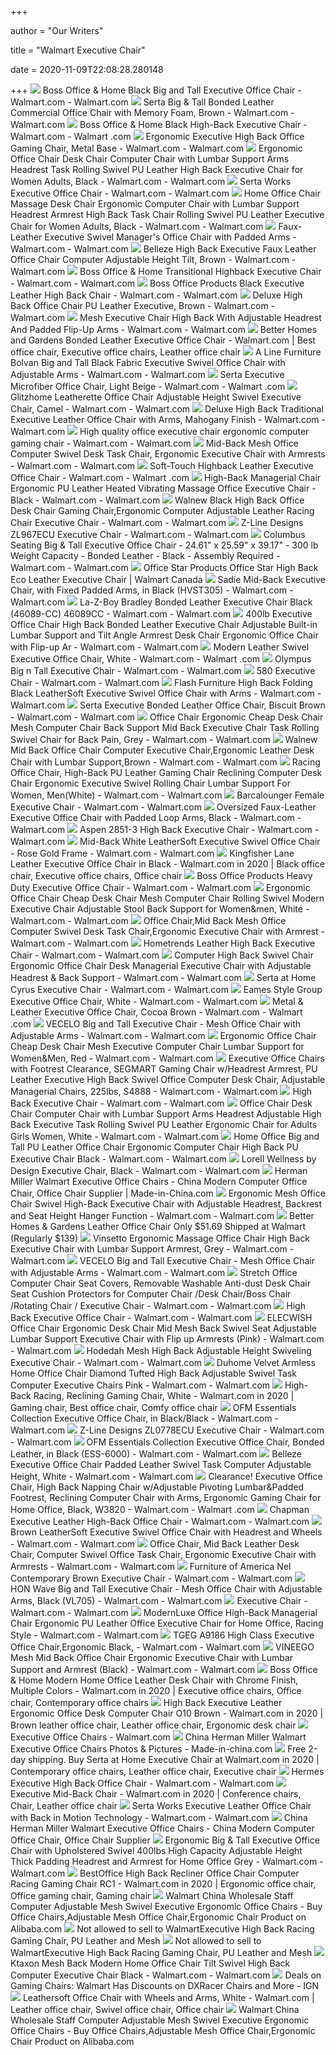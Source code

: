 +++
        
author = "Our Writers"
        
title = "Walmart Executive Chair"
        
date = 2020-11-09T22:08:28.280148
        
+++
[ ![](https://i5.walmartimages.com/asr/f9229afb-cce4-4bbf-a0bf-86794ee7fd2e_1.a5ebe5f135c1ea4ca6909f6b5ce31ef0.jpeg?odnWidth=612&odnHeight=612&odnBg=ffffff)](https://i5.walmartimages.com/asr/f9229afb-cce4-4bbf-a0bf-86794ee7fd2e_1.a5ebe5f135c1ea4ca6909f6b5ce31ef0.jpeg?odnWidth=612&odnHeight=612&odnBg=ffffff) Boss Office & Home Black Big and Tall Executive Office Chair - Walmart.com  - Walmart.com
[ ![](https://i5.walmartimages.com/asr/040f6e2e-f1b3-431c-b589-12d39ff3128a_1.5cd85757a054d4f351a500009b2e82dc.jpeg)](https://i5.walmartimages.com/asr/040f6e2e-f1b3-431c-b589-12d39ff3128a_1.5cd85757a054d4f351a500009b2e82dc.jpeg) Serta Big & Tall Bonded Leather Commercial Office Chair with Memory Foam,  Brown - Walmart.com - Walmart.com
[ ![](https://i5.walmartimages.com/asr/221ac625-898b-4b98-a75d-b2ea628bdcde_1.fd7cffd96c7c216d8860c23918247c4b.jpeg?odnWidth=612&odnHeight=612&odnBg=ffffff)](https://i5.walmartimages.com/asr/221ac625-898b-4b98-a75d-b2ea628bdcde_1.fd7cffd96c7c216d8860c23918247c4b.jpeg?odnWidth=612&odnHeight=612&odnBg=ffffff) Boss Office & Home Black High-Back Executive Chair - Walmart.com - Walmart .com
[ ![](https://i5.walmartimages.com/asr/256d093d-1d33-410d-87e1-7ec5a80ab02c_1.47456396e967ff6fd997250f80fe6785.jpeg?odnWidth=612&odnHeight=612&odnBg=ffffff)](https://i5.walmartimages.com/asr/256d093d-1d33-410d-87e1-7ec5a80ab02c_1.47456396e967ff6fd997250f80fe6785.jpeg?odnWidth=612&odnHeight=612&odnBg=ffffff) Ergonomic Executive High Back Office Gaming Chair, Metal Base - Walmart.com  - Walmart.com
[ ![](https://i5.walmartimages.com/asr/46e654d3-5646-4ad5-b1ab-6347bb333146_1.5c425340ff8e29d5fb09ee8f26d0b571.jpeg?odnWidth=612&odnHeight=612&odnBg=ffffff)](https://i5.walmartimages.com/asr/46e654d3-5646-4ad5-b1ab-6347bb333146_1.5c425340ff8e29d5fb09ee8f26d0b571.jpeg?odnWidth=612&odnHeight=612&odnBg=ffffff) Ergonomic Office Chair Desk Chair Computer Chair with Lumbar Support Arms  Headrest Task Rolling Swivel PU Leather High Back Executive Chair for Women  Adults, Black - Walmart.com - Walmart.com
[ ![](https://i5.walmartimages.com/asr/1aaadfbd-d7e5-4333-88ff-65275a08241e_1.63a77e801e8703e5c82aac8c96dc97a0.jpeg?odnWidth=612&odnHeight=612&odnBg=ffffff)](https://i5.walmartimages.com/asr/1aaadfbd-d7e5-4333-88ff-65275a08241e_1.63a77e801e8703e5c82aac8c96dc97a0.jpeg?odnWidth=612&odnHeight=612&odnBg=ffffff) Serta Works Executive Office Chair - Walmart.com - Walmart.com
[ ![](https://i5.walmartimages.com/asr/2ab43621-0110-48a0-9fd5-6db48d5ee8e4_1.ff8d1590e386fcecebeb781fd92010b1.jpeg?odnWidth=612&odnHeight=612&odnBg=ffffff)](https://i5.walmartimages.com/asr/2ab43621-0110-48a0-9fd5-6db48d5ee8e4_1.ff8d1590e386fcecebeb781fd92010b1.jpeg?odnWidth=612&odnHeight=612&odnBg=ffffff) Home Office Chair Massage Desk Chair Ergonomic Computer Chair with Lumbar  Support Headrest Armrest High Back Task Chair Rolling Swivel PU Leather Executive  Chair for Women Adults, Black - Walmart.com - Walmart.com
[ ![](https://i5.walmartimages.com/asr/669616bc-c428-482d-aaad-a26976bb3da7_1.da11dd37069e7023f00902c5cce01e5a.jpeg)](https://i5.walmartimages.com/asr/669616bc-c428-482d-aaad-a26976bb3da7_1.da11dd37069e7023f00902c5cce01e5a.jpeg) Faux-Leather Executive Swivel Manager's Office Chair with Padded Arms -  Walmart.com - Walmart.com
[ ![](https://i5.walmartimages.com/asr/1f4566ea-0464-4388-8558-3a798c863187_1.8afa6594f5fed3bd8108e33f8722e6b6.jpeg)](https://i5.walmartimages.com/asr/1f4566ea-0464-4388-8558-3a798c863187_1.8afa6594f5fed3bd8108e33f8722e6b6.jpeg) Belleze High Back Executive Faux Leather Office Chair Computer Adjustable  Height Tilt, Brown - Walmart.com - Walmart.com
[ ![](https://i5.walmartimages.com/asr/8839a696-7cb7-4530-8d92-1de72455a728_1.5b6ecc4ee533600a0ca18bce848e890b.jpeg?odnWidth=612&odnHeight=612&odnBg=ffffff)](https://i5.walmartimages.com/asr/8839a696-7cb7-4530-8d92-1de72455a728_1.5b6ecc4ee533600a0ca18bce848e890b.jpeg?odnWidth=612&odnHeight=612&odnBg=ffffff) Boss Office & Home Transitional Highback Executive Chair - Walmart.com -  Walmart.com
[ ![](https://i5.walmartimages.com/asr/f1d06f41-ba3b-49fe-bbbc-cc436bc51b81_1.83767c5fe0117fe0f1212e23d67c1ead.jpeg?odnWidth=612&odnHeight=612&odnBg=ffffff)](https://i5.walmartimages.com/asr/f1d06f41-ba3b-49fe-bbbc-cc436bc51b81_1.83767c5fe0117fe0f1212e23d67c1ead.jpeg?odnWidth=612&odnHeight=612&odnBg=ffffff) Boss Office Products Black Executive Leather High Back Chair - Walmart.com  - Walmart.com
[ ![](https://i5.walmartimages.com/asr/c2d87304-f705-43d0-99bd-c3935fde17d4_1.e935c168703d1b15a7f7bc1978e092a9.jpeg?odnWidth=612&odnHeight=612&odnBg=ffffff)](https://i5.walmartimages.com/asr/c2d87304-f705-43d0-99bd-c3935fde17d4_1.e935c168703d1b15a7f7bc1978e092a9.jpeg?odnWidth=612&odnHeight=612&odnBg=ffffff) Deluxe High Back Office Chair PU Leather Executive, Brown - Walmart.com -  Walmart.com
[ ![](https://i5.walmartimages.com/asr/1cdcd6c1-dfe6-4f16-ab52-974b25e1a438_1.caa3b7d72519b9c459af2ac27177d2c3.jpeg?odnWidth=612&odnHeight=612&odnBg=ffffff)](https://i5.walmartimages.com/asr/1cdcd6c1-dfe6-4f16-ab52-974b25e1a438_1.caa3b7d72519b9c459af2ac27177d2c3.jpeg?odnWidth=612&odnHeight=612&odnBg=ffffff) Mesh Executive Chair High Back With Adjustable Headrest And Padded Flip-Up  Arms - Walmart.com - Walmart.com
[ ![](https://i.pinimg.com/originals/b8/07/e8/b807e8b311bdf81ebfc961ab7c6dea76.png)](https://i.pinimg.com/originals/b8/07/e8/b807e8b311bdf81ebfc961ab7c6dea76.png) Better Homes and Gardens Bonded Leather Executive Office Chair - Walmart.com  | Best office chair, Executive office chairs, Leather office chair
[ ![](https://i5.walmartimages.com/asr/030368aa-653f-4e70-be63-5269a5930e21_1.0fb93dd16356b712c6768267ed924c5e.jpeg?odnWidth=450&odnHeight=450&odnBg=ffffff)](https://i5.walmartimages.com/asr/030368aa-653f-4e70-be63-5269a5930e21_1.0fb93dd16356b712c6768267ed924c5e.jpeg?odnWidth=450&odnHeight=450&odnBg=ffffff) A Line Furniture Bolvan Big and Tall Black Fabric Executive Swivel Office  Chair with Adjustable Arms - Walmart.com - Walmart.com
[ ![](https://i5.walmartimages.com/asr/41c34611-986f-4e11-989e-43b2a03b20d4_1.a8f8c4113571fc355509e25ba1932e68.jpeg?odnWidth=612&odnHeight=612&odnBg=ffffff)](https://i5.walmartimages.com/asr/41c34611-986f-4e11-989e-43b2a03b20d4_1.a8f8c4113571fc355509e25ba1932e68.jpeg?odnWidth=612&odnHeight=612&odnBg=ffffff) Serta Executive Microfiber Office Chair, Light Beige - Walmart.com - Walmart .com
[ ![](https://i5.walmartimages.com/asr/60981b24-e9b3-4492-8720-d33c66b6b6d6.569e072f8bcf61e169cf631fa8b427ba.jpeg?odnWidth=612&odnHeight=612&odnBg=ffffff)](https://i5.walmartimages.com/asr/60981b24-e9b3-4492-8720-d33c66b6b6d6.569e072f8bcf61e169cf631fa8b427ba.jpeg?odnWidth=612&odnHeight=612&odnBg=ffffff) Glitzhome Leatherette Office Chair Adjustable Height Swivel Executive Chair,  Camel - Walmart.com - Walmart.com
[ ![](https://i5.walmartimages.com/asr/5dd7d1ce-2c32-4952-9825-8c90d0fedb3b_1.7fd7d8908619c648f7d72f93197e9059.jpeg?odnWidth=612&odnHeight=612&odnBg=ffffff)](https://i5.walmartimages.com/asr/5dd7d1ce-2c32-4952-9825-8c90d0fedb3b_1.7fd7d8908619c648f7d72f93197e9059.jpeg?odnWidth=612&odnHeight=612&odnBg=ffffff) Deluxe High Back Traditional Executive Leather Office Chair with Arms,  Mahogany Finish - Walmart.com - Walmart.com
[ ![](https://i5.walmartimages.com/asr/226d14d0-38a3-451f-891b-99161c61ac69.5c66ede21c76b3f89bd0114f17d1cfa1.jpeg?odnWidth=612&odnHeight=612&odnBg=ffffff)](https://i5.walmartimages.com/asr/226d14d0-38a3-451f-891b-99161c61ac69.5c66ede21c76b3f89bd0114f17d1cfa1.jpeg?odnWidth=612&odnHeight=612&odnBg=ffffff) High quality office executive chair ergonomic computer gaming chair -  Walmart.com - Walmart.com
[ ![](https://i5.walmartimages.com/asr/2565d203-ca53-41da-9949-6f1a9df18ce7.5e8df7a043335c7648b67e6cc1096632.jpeg?odnWidth=612&odnHeight=612&odnBg=ffffff)](https://i5.walmartimages.com/asr/2565d203-ca53-41da-9949-6f1a9df18ce7.5e8df7a043335c7648b67e6cc1096632.jpeg?odnWidth=612&odnHeight=612&odnBg=ffffff) Mid-Back Mesh Office Computer Swivel Desk Task Chair, Ergonomic Executive  Chair with Armrests - Walmart.com - Walmart.com
[ ![](https://i5.walmartimages.com/asr/37681bf2-c7ad-4efb-b9fb-4ad1e424691c_1.07be4988c16fb0a7db06e0502327125d.jpeg?odnWidth=612&odnHeight=612&odnBg=ffffff)](https://i5.walmartimages.com/asr/37681bf2-c7ad-4efb-b9fb-4ad1e424691c_1.07be4988c16fb0a7db06e0502327125d.jpeg?odnWidth=612&odnHeight=612&odnBg=ffffff) Soft-Touch Highback Leather Executive Office Chair - Walmart.com - Walmart .com
[ ![](https://i5.walmartimages.com/asr/8a99f06b-7039-4d1f-865b-046d838ef570_1.b70e18dea57bc93146ab56f9afad863e.jpeg?odnWidth=612&odnHeight=612&odnBg=ffffff)](https://i5.walmartimages.com/asr/8a99f06b-7039-4d1f-865b-046d838ef570_1.b70e18dea57bc93146ab56f9afad863e.jpeg?odnWidth=612&odnHeight=612&odnBg=ffffff) High-Back Managerial Chair Ergonomic PU Leather Heated Vibrating Massage  Office Executive Chair - Black - Walmart.com - Walmart.com
[ ![](https://i5.walmartimages.com/asr/f74649ee-fbed-40cb-82e4-27eab9892eaa_1.3c8bc4a2ea385e3b973f50bf931c31b5.jpeg?odnWidth=612&odnHeight=612&odnBg=ffffff)](https://i5.walmartimages.com/asr/f74649ee-fbed-40cb-82e4-27eab9892eaa_1.3c8bc4a2ea385e3b973f50bf931c31b5.jpeg?odnWidth=612&odnHeight=612&odnBg=ffffff) Walnew Black High Back Office Desk Chair Gaming Chair,Ergonomic Computer  Adjustable Leather Racing Chair Executive Chair - Walmart.com - Walmart.com
[ ![](https://i5.walmartimages.com/asr/903892df-7922-407b-a1f4-023233a9c1f1_1.3698954ff0736faa1f9d7baab908c63f.jpeg?odnWidth=450&odnHeight=450&odnBg=ffffff)](https://i5.walmartimages.com/asr/903892df-7922-407b-a1f4-023233a9c1f1_1.3698954ff0736faa1f9d7baab908c63f.jpeg?odnWidth=450&odnHeight=450&odnBg=ffffff) Z-Line Designs ZL967ECU Executive Chair - Walmart.com - Walmart.com
[ ![](https://i5.walmartimages.com/asr/7a29bd75-0c05-4351-9409-730486e6053f_1.1db2fef7dccd2980562fd566eb89f907.jpeg?odnWidth=612&odnHeight=612&odnBg=ffffff)](https://i5.walmartimages.com/asr/7a29bd75-0c05-4351-9409-730486e6053f_1.1db2fef7dccd2980562fd566eb89f907.jpeg?odnWidth=612&odnHeight=612&odnBg=ffffff) Columbus Seating Big & Tall Executive Office Chair - 24.61" x 25.59" x  39.17" - 300 lb Weight Capacity - Bonded Leather - Black - Assembly  Required - Walmart.com - Walmart.com
[ ![](https://i5.walmartimages.ca/images/Large/141/818/1141818.jpg)](https://i5.walmartimages.ca/images/Large/141/818/1141818.jpg) Office Star Products Office Star High Back Eco Leather Executive Chair |  Walmart Canada
[ ![](https://i5.walmartimages.com/asr/beb8a8b3-76b4-4b10-ac31-5871f141d27c_1.ecf08f7b3035a2164fa48f845b298ab1.jpeg?odnWidth=612&odnHeight=612&odnBg=ffffff)](https://i5.walmartimages.com/asr/beb8a8b3-76b4-4b10-ac31-5871f141d27c_1.ecf08f7b3035a2164fa48f845b298ab1.jpeg?odnWidth=612&odnHeight=612&odnBg=ffffff) Sadie Mid-Back Executive Chair, with Fixed Padded Arms, in Black (HVST305)  - Walmart.com - Walmart.com
[ ![](https://i5.walmartimages.com/asr/57e7109d-8ae8-4cf0-bd6b-8060012a70b6_1.03be96dbf4c33be291137e967fd6ced2.jpeg?odnWidth=612&odnHeight=612&odnBg=ffffff)](https://i5.walmartimages.com/asr/57e7109d-8ae8-4cf0-bd6b-8060012a70b6_1.03be96dbf4c33be291137e967fd6ced2.jpeg?odnWidth=612&odnHeight=612&odnBg=ffffff) La-Z-Boy Bradley Bonded Leather Executive Chair Black (46089-CC) 46089CC -  Walmart.com - Walmart.com
[ ![](https://i5.walmartimages.com/asr/6447c86e-9537-4d97-93ac-813f86574ffb.b27966816407914618f0441a71999675.jpeg?odnWidth=612&odnHeight=612&odnBg=ffffff)](https://i5.walmartimages.com/asr/6447c86e-9537-4d97-93ac-813f86574ffb.b27966816407914618f0441a71999675.jpeg?odnWidth=612&odnHeight=612&odnBg=ffffff) 400lb Executive Office Chair High Back Bonded Leather Executive Chair  Adjustable Built-in Lumbar Support and Tilt Angle Armrest Desk Chair  Ergonomic Office Chair with Flip-up Ar - Walmart.com - Walmart.com
[ ![](https://i5.walmartimages.com/asr/27290291-b787-458a-bbfc-bdb667134167_1.9e23e95cab031e546099e38b5b96340d.jpeg)](https://i5.walmartimages.com/asr/27290291-b787-458a-bbfc-bdb667134167_1.9e23e95cab031e546099e38b5b96340d.jpeg) Modern Leather Swivel Executive Office Chair, White - Walmart.com - Walmart .com
[ ![](https://i5.walmartimages.com/asr/b91060dd-c633-4067-9740-a0a36ed3edfb_1.4a6076046d6494915e1557e2d08e4d26.jpeg?odnWidth=612&odnHeight=612&odnBg=ffffff)](https://i5.walmartimages.com/asr/b91060dd-c633-4067-9740-a0a36ed3edfb_1.4a6076046d6494915e1557e2d08e4d26.jpeg?odnWidth=612&odnHeight=612&odnBg=ffffff) Olympus Big n Tall Executive Chair - Walmart.com - Walmart.com
[ ![](https://i5.walmartimages.com/asr/5cd57d03-b894-4a96-a790-f205c7b3b177.b9a8a79e9aa8e44a42d4620690d82e2d.jpeg?odnWidth=612&odnHeight=612&odnBg=ffffff)](https://i5.walmartimages.com/asr/5cd57d03-b894-4a96-a790-f205c7b3b177.b9a8a79e9aa8e44a42d4620690d82e2d.jpeg?odnWidth=612&odnHeight=612&odnBg=ffffff) 580 Executive Chair - Walmart.com - Walmart.com
[ ![](https://i5.walmartimages.com/asr/a01119f7-76c7-4b87-a66d-484a0439aacc_1.ca01d7bb89c1af87b194099445af7f57.jpeg?odnWidth=612&odnHeight=612&odnBg=ffffff)](https://i5.walmartimages.com/asr/a01119f7-76c7-4b87-a66d-484a0439aacc_1.ca01d7bb89c1af87b194099445af7f57.jpeg?odnWidth=612&odnHeight=612&odnBg=ffffff) Flash Furniture High Back Folding Black LeatherSoft Executive Swivel Office  Chair with Arms - Walmart.com - Walmart.com
[ ![](https://i5.walmartimages.com/asr/c40141a1-f43e-4b85-a4db-5ffd977e94f9_1.03cf4b38cdffe4bb8b443e9fefac2a8d.jpeg?odnWidth=612&odnHeight=612&odnBg=ffffff)](https://i5.walmartimages.com/asr/c40141a1-f43e-4b85-a4db-5ffd977e94f9_1.03cf4b38cdffe4bb8b443e9fefac2a8d.jpeg?odnWidth=612&odnHeight=612&odnBg=ffffff) Serta Executive Bonded Leather Office Chair, Biscuit Brown - Walmart.com -  Walmart.com
[ ![](https://i5.walmartimages.com/asr/8bd1f61e-e41e-4b7a-8d75-d3d3b1b9976c_1.4510039313ea760f3aa10aeffd01d719.jpeg?odnWidth=612&odnHeight=612&odnBg=ffffff)](https://i5.walmartimages.com/asr/8bd1f61e-e41e-4b7a-8d75-d3d3b1b9976c_1.4510039313ea760f3aa10aeffd01d719.jpeg?odnWidth=612&odnHeight=612&odnBg=ffffff) Office Chair Ergonomic Cheap Desk Chair Mesh Computer Chair Back Support  Mid Back Executive Chair Task Rolling Swivel Chair for Back Pain, Grey -  Walmart.com - Walmart.com
[ ![](https://i5.walmartimages.com/asr/6cf67499-944d-439b-9e70-a1cc6c9ac204_1.94dba87c9bb1ab4cfac36ccd74b4de19.jpeg?odnWidth=612&odnHeight=612&odnBg=ffffff)](https://i5.walmartimages.com/asr/6cf67499-944d-439b-9e70-a1cc6c9ac204_1.94dba87c9bb1ab4cfac36ccd74b4de19.jpeg?odnWidth=612&odnHeight=612&odnBg=ffffff) Walnew Mid Back Office Chair Computer Executive Chair,Ergonomic Leather  Desk Chair with Lumbar Support,Brown - Walmart.com - Walmart.com
[ ![](https://i5.walmartimages.com/asr/dad43252-c144-4766-95cf-d5779c5db225_1.1095c26367a36e18e028cac3f4a44ac1.jpeg?odnWidth=612&odnHeight=612&odnBg=ffffff)](https://i5.walmartimages.com/asr/dad43252-c144-4766-95cf-d5779c5db225_1.1095c26367a36e18e028cac3f4a44ac1.jpeg?odnWidth=612&odnHeight=612&odnBg=ffffff) Racing Office Chair, High-Back PU Leather Gaming Chair Reclining Computer  Desk Chair Ergonomic Executive Swivel Rolling Chair Lumbar Support For  Women, Men(White) - Walmart.com - Walmart.com
[ ![](https://i5.walmartimages.com/asr/4e067363-202d-43ec-94ad-ecaae1f126b5_1.1f0ed2cc95d3562b9620612f20f79fb8.jpeg?odnWidth=612&odnHeight=612&odnBg=ffffff)](https://i5.walmartimages.com/asr/4e067363-202d-43ec-94ad-ecaae1f126b5_1.1f0ed2cc95d3562b9620612f20f79fb8.jpeg?odnWidth=612&odnHeight=612&odnBg=ffffff) Barcalounger Female Executive Chair - Walmart.com - Walmart.com
[ ![](https://i5.walmartimages.com/asr/67c17c7c-4a12-43dd-b143-ef4a584c626a_1.bf303d2e68de12e89344665b0133b01d.jpeg?odnWidth=612&odnHeight=612&odnBg=ffffff)](https://i5.walmartimages.com/asr/67c17c7c-4a12-43dd-b143-ef4a584c626a_1.bf303d2e68de12e89344665b0133b01d.jpeg?odnWidth=612&odnHeight=612&odnBg=ffffff) Oversized Faux-Leather Executive Office Chair with Padded Loop Arms, Black  - Walmart.com - Walmart.com
[ ![](https://i5.walmartimages.com/asr/93df2fa8-7506-4671-b215-4c7c81f1258a.e1110ef753272a61cff814674d1df92a.jpeg?odnWidth=450&odnHeight=450&odnBg=ffffff)](https://i5.walmartimages.com/asr/93df2fa8-7506-4671-b215-4c7c81f1258a.e1110ef753272a61cff814674d1df92a.jpeg?odnWidth=450&odnHeight=450&odnBg=ffffff) Aspen 2851-3 High Back Executive Chair - Walmart.com - Walmart.com
[ ![](https://i5.walmartimages.com/asr/193d7fae-0945-4301-97ea-32bcc8400f78_1.1788c5de4206e6277f6ea3715117bbae.jpeg?odnWidth=612&odnHeight=612&odnBg=ffffff)](https://i5.walmartimages.com/asr/193d7fae-0945-4301-97ea-32bcc8400f78_1.1788c5de4206e6277f6ea3715117bbae.jpeg?odnWidth=612&odnHeight=612&odnBg=ffffff) Mid-Back White LeatherSoft Executive Swivel Office Chair - Rose Gold Frame  - Walmart.com - Walmart.com
[ ![](https://i.pinimg.com/736x/fd/15/95/fd1595980209b45161ba95b2d53aee80.jpg)](https://i.pinimg.com/736x/fd/15/95/fd1595980209b45161ba95b2d53aee80.jpg) Kingfisher Lane Leather Executive Office Chair in Black - Walmart.com in  2020 | Black office chair, Executive office chairs, Office chair
[ ![](https://i5.walmartimages.com/asr/1f30db41-a854-4d90-9c16-65c3046d6663_1.22d9f30d3bdf09b3af9060070cbdd2a6.jpeg?odnWidth=612&odnHeight=612&odnBg=ffffff)](https://i5.walmartimages.com/asr/1f30db41-a854-4d90-9c16-65c3046d6663_1.22d9f30d3bdf09b3af9060070cbdd2a6.jpeg?odnWidth=612&odnHeight=612&odnBg=ffffff) Boss Office Products Heavy Duty Executive Office Chair - Walmart.com -  Walmart.com
[ ![](https://i5.walmartimages.com/asr/eae606aa-9822-4951-bf81-4118d357bcae.14b5b3eeec323d66debc7a38af44b11c.jpeg?odnWidth=612&odnHeight=612&odnBg=ffffff)](https://i5.walmartimages.com/asr/eae606aa-9822-4951-bf81-4118d357bcae.14b5b3eeec323d66debc7a38af44b11c.jpeg?odnWidth=612&odnHeight=612&odnBg=ffffff) Ergonomic Office Chair Cheap Desk Chair Mesh Computer Chair Rolling Swivel  Modern Executive Chair Adjustable Stool Back Support for Women&men, White -  Walmart.com - Walmart.com
[ ![](https://i5.walmartimages.com/asr/56bc66ca-91af-4646-a36c-e5b5b9b9bbfd.7da0238f4777fe23554233f6ecf22daf.jpeg?odnWidth=612&odnHeight=612&odnBg=ffffff)](https://i5.walmartimages.com/asr/56bc66ca-91af-4646-a36c-e5b5b9b9bbfd.7da0238f4777fe23554233f6ecf22daf.jpeg?odnWidth=612&odnHeight=612&odnBg=ffffff) Office Chair,Mid Back Mesh Office Computer Swivel Desk Task Chair,Ergonomic Executive  Chair with Armrest - Walmart.com - Walmart.com
[ ![](https://i5.walmartimages.com/asr/b69a6fed-e3c7-484a-a636-a91997b465eb_1.d17e6f3cf1a28ecce0f0aa1982f58206.jpeg?odnWidth=612&odnHeight=612&odnBg=ffffff)](https://i5.walmartimages.com/asr/b69a6fed-e3c7-484a-a636-a91997b465eb_1.d17e6f3cf1a28ecce0f0aa1982f58206.jpeg?odnWidth=612&odnHeight=612&odnBg=ffffff) Hometrends Leather High Back Executive Chair - Walmart.com - Walmart.com
[ ![](https://i5.walmartimages.com/asr/c9c8230e-9796-475e-8049-974ff8cf419c.1a7f2abe941a42f35a329776ae07f591.jpeg?odnWidth=612&odnHeight=612&odnBg=ffffff)](https://i5.walmartimages.com/asr/c9c8230e-9796-475e-8049-974ff8cf419c.1a7f2abe941a42f35a329776ae07f591.jpeg?odnWidth=612&odnHeight=612&odnBg=ffffff) Computer High Back Swivel Chair Ergonomic Office Chair Desk Managerial Executive  Chair with Adjustable Headrest & Back Support - Walmart.com - Walmart.com
[ ![](https://i5.walmartimages.com/asr/751f537b-9241-4493-8aba-d52a3db27cba_1.2d0ff7dbb3a9025027a141e8093b900a.jpeg?odnWidth=612&odnHeight=612&odnBg=ffffff)](https://i5.walmartimages.com/asr/751f537b-9241-4493-8aba-d52a3db27cba_1.2d0ff7dbb3a9025027a141e8093b900a.jpeg?odnWidth=612&odnHeight=612&odnBg=ffffff) Serta at Home Cyrus Executive Chair - Walmart.com - Walmart.com
[ ![](https://i5.walmartimages.com/asr/19706b49-52b7-4b3e-a90d-8ce4f208020f_1.36205ebd0d31e5aa6cab864910b01ac2.jpeg?odnWidth=612&odnHeight=612&odnBg=ffffff)](https://i5.walmartimages.com/asr/19706b49-52b7-4b3e-a90d-8ce4f208020f_1.36205ebd0d31e5aa6cab864910b01ac2.jpeg?odnWidth=612&odnHeight=612&odnBg=ffffff) Eames Style Group Executive Office Chair, White - Walmart.com - Walmart.com
[ ![](https://i5.walmartimages.com/asr/8ab9c987-92de-459e-be60-68c328c5caba_1.49c5499e0e9c793efe45f0852806b0b8.jpeg?odnWidth=612&odnHeight=612&odnBg=ffffff)](https://i5.walmartimages.com/asr/8ab9c987-92de-459e-be60-68c328c5caba_1.49c5499e0e9c793efe45f0852806b0b8.jpeg?odnWidth=612&odnHeight=612&odnBg=ffffff) Metal & Leather Executive Office Chair, Cocoa Brown - Walmart.com - Walmart .com
[ ![](https://i5.walmartimages.com/asr/32581534-fe9d-48f4-8038-8df03abcd081_1.62b419824998adc0f3921f5f5029ce42.jpeg?odnWidth=612&odnHeight=612&odnBg=ffffff)](https://i5.walmartimages.com/asr/32581534-fe9d-48f4-8038-8df03abcd081_1.62b419824998adc0f3921f5f5029ce42.jpeg?odnWidth=612&odnHeight=612&odnBg=ffffff) VECELO Big and Tall Executive Chair - Mesh Office Chair with Adjustable  Arms - Walmart.com - Walmart.com
[ ![](https://i5.walmartimages.com/asr/05eccf4f-f722-4177-b973-4d05c840cbc6_1.babc232b05c94b66ee049a2308ff1b47.jpeg?odnWidth=612&odnHeight=612&odnBg=ffffff)](https://i5.walmartimages.com/asr/05eccf4f-f722-4177-b973-4d05c840cbc6_1.babc232b05c94b66ee049a2308ff1b47.jpeg?odnWidth=612&odnHeight=612&odnBg=ffffff) Ergonomic Office Chair Cheap Desk Chair Mesh Executive Computer Chair  Lumbar Support for Women&Men, Red - Walmart.com - Walmart.com
[ ![](https://i5.walmartimages.com/asr/ff903eca-97b0-4206-93fa-b0b994988170.c4ba8be544b3283632d521b9bfaaf261.jpeg?odnWidth=612&odnHeight=612&odnBg=ffffff)](https://i5.walmartimages.com/asr/ff903eca-97b0-4206-93fa-b0b994988170.c4ba8be544b3283632d521b9bfaaf261.jpeg?odnWidth=612&odnHeight=612&odnBg=ffffff) Executive Office Chairs with Footrest Clearance, SEGMART Gaming Chair  w/Headrest Armrest, PU Leather Executive High Back Swivel Office Computer  Desk Chair, Adjustable Managerial Chairs, 225lbs, S4888 - Walmart.com -  Walmart.com
[ ![](https://i5.walmartimages.com/asr/8a63760b-2f26-4f7c-9c7c-5fa3c72f48fd.69eb446c8a615df0c8e64897281f1b76.jpeg?odnWidth=612&odnHeight=612&odnBg=ffffff)](https://i5.walmartimages.com/asr/8a63760b-2f26-4f7c-9c7c-5fa3c72f48fd.69eb446c8a615df0c8e64897281f1b76.jpeg?odnWidth=612&odnHeight=612&odnBg=ffffff) High Back Executive Chair - Walmart.com - Walmart.com
[ ![](https://i5.walmartimages.com/asr/0fd99868-43d7-40e4-9c70-dc2bcc0df7a7_1.f18b00abef64028c4764fbe9c1f945d7.jpeg?odnWidth=612&odnHeight=612&odnBg=ffffff)](https://i5.walmartimages.com/asr/0fd99868-43d7-40e4-9c70-dc2bcc0df7a7_1.f18b00abef64028c4764fbe9c1f945d7.jpeg?odnWidth=612&odnHeight=612&odnBg=ffffff) Office Chair Desk Chair Computer Chair with Lumbar Support Arms Headrest  Adjustable High Back Executive Task Rolling Swivel PU Leather Ergonomic  Chair for Adults Girls Women, White - Walmart.com - Walmart.com
[ ![](https://i5.walmartimages.com/asr/de1b3620-f10a-426d-8c6c-9d377ec8ef8b.234bba0e9ab1dce623fc3ccdddd481db.jpeg?odnWidth=612&odnHeight=612&odnBg=ffffff)](https://i5.walmartimages.com/asr/de1b3620-f10a-426d-8c6c-9d377ec8ef8b.234bba0e9ab1dce623fc3ccdddd481db.jpeg?odnWidth=612&odnHeight=612&odnBg=ffffff) Home Office Big and Tall PU Leather Office Chair Ergonomic Computer Chair  High Back PU Executive Chair Black - Walmart.com - Walmart.com
[ ![](https://i5.walmartimages.com/asr/a4100389-a558-4dfe-8b6f-79ea6b664e09_1.e78cbdeb96be1c69be8b73819ce082d4.jpeg?odnWidth=612&odnHeight=612&odnBg=ffffff)](https://i5.walmartimages.com/asr/a4100389-a558-4dfe-8b6f-79ea6b664e09_1.e78cbdeb96be1c69be8b73819ce082d4.jpeg?odnWidth=612&odnHeight=612&odnBg=ffffff) Lorell Wellness by Design Executive Chair, Black - Walmart.com - Walmart.com
[ ![](https://image.made-in-china.com/202f0j00uDAUHLqrYyca/Herman-Miller-Walmart-Executive-Office-Chairs.jpg)](https://image.made-in-china.com/202f0j00uDAUHLqrYyca/Herman-Miller-Walmart-Executive-Office-Chairs.jpg) Herman Miller Walmart Executive Office Chairs - China Modern Computer  Office Chair, Office Chair Supplier | Made-in-China.com
[ ![](https://i5.walmartimages.com/asr/7d94da08-c156-4f13-b115-7df6f0dc7f07_1.4d81db613ca33224ae12ad29d52b8e96.png?odnWidth=612&odnHeight=612&odnBg=ffffff)](https://i5.walmartimages.com/asr/7d94da08-c156-4f13-b115-7df6f0dc7f07_1.4d81db613ca33224ae12ad29d52b8e96.png?odnWidth=612&odnHeight=612&odnBg=ffffff) Ergonomic Mesh Office Chair Swivel High-Back Executive Chair with  Adjustable Headrest, Backrest and Seat Height Hanger Function - Walmart.com  - Walmart.com
[ ![](https://hip2save.com/wp-content/uploads/2019/08/Better-Homes-and-Gardens-Bonded-Leather-Executive-Office-Chair.jpeg)](https://hip2save.com/wp-content/uploads/2019/08/Better-Homes-and-Gardens-Bonded-Leather-Executive-Office-Chair.jpeg) Better Homes & Gardens Leather Office Chair Only $51.69 Shipped at Walmart  (Regularly $139)
[ ![](https://i5.walmartimages.com/asr/acb83f4d-ae90-4961-9939-b313e75a0504.2f9b14d34dbf1c73ce646815488d7a71.jpeg?odnWidth=612&odnHeight=612&odnBg=ffffff)](https://i5.walmartimages.com/asr/acb83f4d-ae90-4961-9939-b313e75a0504.2f9b14d34dbf1c73ce646815488d7a71.jpeg?odnWidth=612&odnHeight=612&odnBg=ffffff) Vinsetto Ergonomic Massage Office Chair High Back Executive Chair with  Lumbar Support Armrest, Grey - Walmart.com - Walmart.com
[ ![](https://i5.walmartimages.com/asr/5c66ab30-38c1-4258-95d9-01e712f924b4_1.380f9ab6fc9465cd814bb2e5320cac1d.jpeg?odnWidth=612&odnHeight=612&odnBg=ffffff)](https://i5.walmartimages.com/asr/5c66ab30-38c1-4258-95d9-01e712f924b4_1.380f9ab6fc9465cd814bb2e5320cac1d.jpeg?odnWidth=612&odnHeight=612&odnBg=ffffff) VECELO Big and Tall Executive Chair - Mesh Office Chair with Adjustable  Arms - Walmart.com - Walmart.com
[ ![](https://i5.walmartimages.com/asr/8c475533-b824-4f9f-ba2e-81ba378c0181_1.df89aa4c8e4706330d06c48052084742.jpeg?odnWidth=612&odnHeight=612&odnBg=ffffff)](https://i5.walmartimages.com/asr/8c475533-b824-4f9f-ba2e-81ba378c0181_1.df89aa4c8e4706330d06c48052084742.jpeg?odnWidth=612&odnHeight=612&odnBg=ffffff) Stretch Office Computer Chair Seat Covers, Removable Washable Anti-dust  Desk Chair Seat Cushion Protectors for Computer Chair /Desk Chair/Boss Chair  /Rotating Chair / Executive Chair - Walmart.com - Walmart.com
[ ![](https://i5.walmartimages.com/asr/8b9c230e-3e68-42d2-a55c-db634b644f8c_1.d66a90b3674e917448423bced203522f.jpeg?odnWidth=612&odnHeight=612&odnBg=ffffff)](https://i5.walmartimages.com/asr/8b9c230e-3e68-42d2-a55c-db634b644f8c_1.d66a90b3674e917448423bced203522f.jpeg?odnWidth=612&odnHeight=612&odnBg=ffffff) High Back Executive Office Chair - Walmart.com - Walmart.com
[ ![](https://i5.walmartimages.com/asr/03bf5c05-d8ae-45ce-81a7-28b7d8217d71.461ae3f5f217938556bdedda7e52d2a3.jpeg?odnWidth=612&odnHeight=612&odnBg=ffffff)](https://i5.walmartimages.com/asr/03bf5c05-d8ae-45ce-81a7-28b7d8217d71.461ae3f5f217938556bdedda7e52d2a3.jpeg?odnWidth=612&odnHeight=612&odnBg=ffffff) ELECWISH Office Chair Ergonomic Desk Chair Mid Mesh Back Swivel Seat  Adjustable Lumbar Support Executive Chair with Flip up Armrests (Pink) -  Walmart.com - Walmart.com
[ ![](https://i5.walmartimages.com/asr/5b543cab-629d-405c-a336-43cdf39bb4c3_1.c4f6b7b7c41d1ea9819d5989a9038265.jpeg?odnWidth=612&odnHeight=612&odnBg=ffffff)](https://i5.walmartimages.com/asr/5b543cab-629d-405c-a336-43cdf39bb4c3_1.c4f6b7b7c41d1ea9819d5989a9038265.jpeg?odnWidth=612&odnHeight=612&odnBg=ffffff) Hodedah Mesh High Back Adjustable Height Swiveling Executive Chair - Walmart.com  - Walmart.com
[ ![](https://i5.walmartimages.com/asr/3ed459bb-5233-4f03-9ebe-501171786162.15c1a06f18e8e2f4ab30a5bbc2960fa6.jpeg?odnWidth=612&odnHeight=612&odnBg=ffffff)](https://i5.walmartimages.com/asr/3ed459bb-5233-4f03-9ebe-501171786162.15c1a06f18e8e2f4ab30a5bbc2960fa6.jpeg?odnWidth=612&odnHeight=612&odnBg=ffffff) Duhome Velvet Armless Home Office Chair Diamond Tufted High Back Adjustable  Swivel Task Computer Executive Chairs Pink - Walmart.com - Walmart.com
[ ![](https://i.pinimg.com/originals/28/bc/af/28bcaf7945fda4b78421bb9d5bb56617.jpg)](https://i.pinimg.com/originals/28/bc/af/28bcaf7945fda4b78421bb9d5bb56617.jpg) High-Back Racing, Reclining Gaming Chair, White - Walmart.com in 2020 |  Gaming chair, Best office chair, Comfy office chair
[ ![](https://i5.walmartimages.com/asr/7e5d5708-0635-42ab-b78a-00d7627d3f5c_1.6b6646e85a762fb7f0730cd4f620d535.jpeg?odnWidth=612&odnHeight=612&odnBg=ffffff)](https://i5.walmartimages.com/asr/7e5d5708-0635-42ab-b78a-00d7627d3f5c_1.6b6646e85a762fb7f0730cd4f620d535.jpeg?odnWidth=612&odnHeight=612&odnBg=ffffff) OFM Essentials Collection Executive Office Chair, in Black/Black - Walmart.com  - Walmart.com
[ ![](https://i5.walmartimages.com/asr/5e9698db-97fd-477f-bee2-8eeaa44ab1d3_1.4b7c0fa2b6083650eb662bf37c916b2d.jpeg?odnWidth=450&odnHeight=450&odnBg=ffffff)](https://i5.walmartimages.com/asr/5e9698db-97fd-477f-bee2-8eeaa44ab1d3_1.4b7c0fa2b6083650eb662bf37c916b2d.jpeg?odnWidth=450&odnHeight=450&odnBg=ffffff) Z-Line Designs ZL0778ECU Executive Chair - Walmart.com - Walmart.com
[ ![](https://i5.walmartimages.com/asr/db148baf-f34e-4cb4-bcbb-37f3e1d91a6f_1.83c176dc9971eebb93cb51c159a62c80.jpeg?odnWidth=612&odnHeight=612&odnBg=ffffff)](https://i5.walmartimages.com/asr/db148baf-f34e-4cb4-bcbb-37f3e1d91a6f_1.83c176dc9971eebb93cb51c159a62c80.jpeg?odnWidth=612&odnHeight=612&odnBg=ffffff) OFM Essentials Collection Executive Office Chair, Bonded Leather, in Black  (ESS-6000) - Walmart.com - Walmart.com
[ ![](https://i5.walmartimages.com/asr/468596ac-4425-4a84-abc7-76a1007c1fa1_1.826215cf416928ba51138c689e1a6d1b.jpeg?odnWidth=612&odnHeight=612&odnBg=ffffff)](https://i5.walmartimages.com/asr/468596ac-4425-4a84-abc7-76a1007c1fa1_1.826215cf416928ba51138c689e1a6d1b.jpeg?odnWidth=612&odnHeight=612&odnBg=ffffff) Belleze Executive Office Chair Padded Leather Swivel Task Computer  Adjustable Height, White - Walmart.com - Walmart.com
[ ![](https://i5.walmartimages.com/asr/0b440dfe-557f-46cb-8b91-95dba0538ccb_1.c7bfa808319f0a5f2ef4a86b1f9dab6e.jpeg?odnWidth=612&odnHeight=612&odnBg=ffffff)](https://i5.walmartimages.com/asr/0b440dfe-557f-46cb-8b91-95dba0538ccb_1.c7bfa808319f0a5f2ef4a86b1f9dab6e.jpeg?odnWidth=612&odnHeight=612&odnBg=ffffff) Clearance! Executive Office Chair, High Back Napping Chair w/Adjustable  Pivoting Lumbar&Padded Footrest, Reclining Computer Chair with Arms,  Ergonomic Gaming Chair for Home Office, Black, W3820 - Walmart.com - Walmart .com
[ ![](https://i5.walmartimages.com/asr/272f0187-9c91-4663-8438-12bdf3fa2a87_1.67019fd2691fde7705094473b4c5c80a.jpeg?odnWidth=612&odnHeight=612&odnBg=ffffff)](https://i5.walmartimages.com/asr/272f0187-9c91-4663-8438-12bdf3fa2a87_1.67019fd2691fde7705094473b4c5c80a.jpeg?odnWidth=612&odnHeight=612&odnBg=ffffff) Chapman Executive Leather High-Back Office Chair - Walmart.com - Walmart.com
[ ![](https://i5.walmartimages.com/asr/1a37707a-ca99-466a-a795-add4aadd64b5_2.9384bbeae52c8188bdf558b9ad5a4b3a.jpeg?odnWidth=612&odnHeight=612&odnBg=ffffff)](https://i5.walmartimages.com/asr/1a37707a-ca99-466a-a795-add4aadd64b5_2.9384bbeae52c8188bdf558b9ad5a4b3a.jpeg?odnWidth=612&odnHeight=612&odnBg=ffffff) Brown LeatherSoft Executive Swivel Office Chair with Headrest and Wheels -  Walmart.com - Walmart.com
[ ![](https://i5.walmartimages.com/asr/604a75a3-0fb8-45fc-ae61-b84687ce1fbe_1.84cc9f4137f187cd44a44dba37d9b806.jpeg?odnWidth=612&odnHeight=612&odnBg=ffffff)](https://i5.walmartimages.com/asr/604a75a3-0fb8-45fc-ae61-b84687ce1fbe_1.84cc9f4137f187cd44a44dba37d9b806.jpeg?odnWidth=612&odnHeight=612&odnBg=ffffff) Office Chair, Mid Back Leather Desk Chair, Computer Swivel Office Task Chair,  Ergonomic Executive Chair with Armrests - Walmart.com - Walmart.com
[ ![](https://i5.walmartimages.com/asr/6d234b02-e17e-4bea-8b8e-f38b51588a3e.8db537d6d6fd7cc08de4080dad4aa94d.jpeg?odnWidth=612&odnHeight=612&odnBg=ffffff)](https://i5.walmartimages.com/asr/6d234b02-e17e-4bea-8b8e-f38b51588a3e.8db537d6d6fd7cc08de4080dad4aa94d.jpeg?odnWidth=612&odnHeight=612&odnBg=ffffff) Furniture of America Nel Contemporary Brown Executive Chair - Walmart.com -  Walmart.com
[ ![](https://i5.walmartimages.com/asr/61b0cecb-95ad-41c4-9bbc-d82b9ae700e6_1.3f0a722a702a33e2c5e98457da6fde2d.jpeg?odnWidth=612&odnHeight=612&odnBg=ffffff)](https://i5.walmartimages.com/asr/61b0cecb-95ad-41c4-9bbc-d82b9ae700e6_1.3f0a722a702a33e2c5e98457da6fde2d.jpeg?odnWidth=612&odnHeight=612&odnBg=ffffff) HON Wave Big and Tall Executive Chair - Mesh Office Chair with Adjustable  Arms, Black (VL705) - Walmart.com - Walmart.com
[ ![](https://i5.walmartimages.com/asr/ddf60f87-bd7a-48a6-9759-8f0f52148aad.4e8f46d29f5bc131b0a5ca093190d3e0.jpeg?odnWidth=612&odnHeight=612&odnBg=ffffff)](https://i5.walmartimages.com/asr/ddf60f87-bd7a-48a6-9759-8f0f52148aad.4e8f46d29f5bc131b0a5ca093190d3e0.jpeg?odnWidth=612&odnHeight=612&odnBg=ffffff) Executive Chair - Walmart.com - Walmart.com
[ ![](https://i5.walmartimages.com/asr/1c536eb8-3e92-4b42-aaf5-cdb0d645c6b0.13eeec2bc25793d4119ffefb24015994.jpeg?odnWidth=612&odnHeight=612&odnBg=ffffff)](https://i5.walmartimages.com/asr/1c536eb8-3e92-4b42-aaf5-cdb0d645c6b0.13eeec2bc25793d4119ffefb24015994.jpeg?odnWidth=612&odnHeight=612&odnBg=ffffff) ModernLuxe Office High-Back Managerial Chair Ergonomic PU Leather Office Executive  Chair for Home Office, Racing Style - Walmart.com - Walmart.com
[ ![](https://i5.walmartimages.com/asr/5e8392b7-239b-4f6b-8da9-59b4ee717fc9_1.13d543b8272c35e548e2c5acc570aecf.jpeg?odnWidth=612&odnHeight=612&odnBg=ffffff)](https://i5.walmartimages.com/asr/5e8392b7-239b-4f6b-8da9-59b4ee717fc9_1.13d543b8272c35e548e2c5acc570aecf.jpeg?odnWidth=612&odnHeight=612&odnBg=ffffff) TGEG A9186 High Class Executive Office Chair,Ergonomic Black, - Walmart.com  - Walmart.com
[ ![](https://i5.walmartimages.com/asr/90a54ad2-677d-4479-ae8f-f6334c9bf8cd.2de1d2831d69b666bb025fb8dfecfc76.jpeg?odnWidth=612&odnHeight=612&odnBg=ffffff)](https://i5.walmartimages.com/asr/90a54ad2-677d-4479-ae8f-f6334c9bf8cd.2de1d2831d69b666bb025fb8dfecfc76.jpeg?odnWidth=612&odnHeight=612&odnBg=ffffff) VINEEGO Mesh Mid Back Office Chair Ergonomic Executive Chair with Lumbar  Support and Armrest (Black) - Walmart.com - Walmart.com
[ ![](https://i.pinimg.com/originals/75/c1/aa/75c1aa839bfe59afb3e0038112ec5530.png)](https://i.pinimg.com/originals/75/c1/aa/75c1aa839bfe59afb3e0038112ec5530.png) Boss Office & Home Modern Home Office Leather Desk Chair with Chrome  Finish, Multiple Colors - Walmart.com in 2020 | Executive office chairs,  Office chair, Contemporary office chairs
[ ![](https://i.pinimg.com/originals/9c/08/e8/9c08e81e9e20a0c5210a02dac68fa191.png)](https://i.pinimg.com/originals/9c/08/e8/9c08e81e9e20a0c5210a02dac68fa191.png) High Back Executive Leather Ergonomic Office Desk Computer Chair O10 Brown  - Walmart.com in 2020 | Brown leather office chair, Leather office chair,  Ergonomic desk chair
[ ![](https://i5.walmartimages.com/asr/c2bac4f7-02eb-43e5-9c25-d3f335e1fad7_1.5955de4ab489bdaef09ff71f6df701a4.jpeg?odnHeight=200&odnWidth=200&odnBg=ffffff)](https://i5.walmartimages.com/asr/c2bac4f7-02eb-43e5-9c25-d3f335e1fad7_1.5955de4ab489bdaef09ff71f6df701a4.jpeg?odnHeight=200&odnWidth=200&odnBg=ffffff) Executive Office Chairs - Walmart.com
[ ![](https://image.made-in-china.com/2f0j00pPAfDVqRYNoQ/Herman-Miller-Walmart-Executive-Office-Chairs.jpg)](https://image.made-in-china.com/2f0j00pPAfDVqRYNoQ/Herman-Miller-Walmart-Executive-Office-Chairs.jpg) China Herman Miller Walmart Executive Office Chairs Photos & Pictures -  Made-in-china.com
[ ![](https://i.pinimg.com/originals/59/1c/87/591c87639863abf7abceb5c8e84741a5.png)](https://i.pinimg.com/originals/59/1c/87/591c87639863abf7abceb5c8e84741a5.png) Free 2-day shipping. Buy Serta at Home Executive Chair at Walmart.com in  2020 | Contemporary office chairs, Leather office chair, Executive chair
[ ![](https://i5.walmartimages.com/asr/e1c28559-9fd7-488b-8fda-26912db738bc_1.5c808e7c1361e29f6b60bb4d871dce76.jpeg?odnWidth=612&odnHeight=612&odnBg=ffffff)](https://i5.walmartimages.com/asr/e1c28559-9fd7-488b-8fda-26912db738bc_1.5c808e7c1361e29f6b60bb4d871dce76.jpeg?odnWidth=612&odnHeight=612&odnBg=ffffff) Hermes Executive High Back Office Chair - Walmart.com - Walmart.com
[ ![](https://i.pinimg.com/474x/f6/43/17/f643174041ea7a615819cb96d129e6b1.jpg)](https://i.pinimg.com/474x/f6/43/17/f643174041ea7a615819cb96d129e6b1.jpg) Executive Mid-Back Chair - Walmart.com in 2020 | Conference chairs, Chair,  Leather office chair
[ ![](https://i5.walmartimages.com/asr/8987e813-801e-4ef2-b81d-cae4dfad91af_1.62496d338c48a4460ec357b48504774c.jpeg?odnWidth=612&odnHeight=612&odnBg=ffffff)](https://i5.walmartimages.com/asr/8987e813-801e-4ef2-b81d-cae4dfad91af_1.62496d338c48a4460ec357b48504774c.jpeg?odnWidth=612&odnHeight=612&odnBg=ffffff) Serta Works Executive Leather Office Chair with Back in Motion Technology -  Walmart.com - Walmart.com
[ ![](https://image.made-in-china.com/2f0j00uDAUHLqrYyca/Herman-Miller-Walmart-Executive-Office-Chairs.jpg)](https://image.made-in-china.com/2f0j00uDAUHLqrYyca/Herman-Miller-Walmart-Executive-Office-Chairs.jpg) China Herman Miller Walmart Executive Office Chairs - China Modern Computer  Office Chair, Office Chair Supplier
[ ![](https://i5.walmartimages.com/asr/f95dea0f-8ed4-4ba0-94de-287a1cdd5b05_1.9a25b342a2dec461d37e82797ee6ce53.jpeg?odnWidth=612&odnHeight=612&odnBg=ffffff)](https://i5.walmartimages.com/asr/f95dea0f-8ed4-4ba0-94de-287a1cdd5b05_1.9a25b342a2dec461d37e82797ee6ce53.jpeg?odnWidth=612&odnHeight=612&odnBg=ffffff) Ergonomic Big & Tall Executive Office Chair with Upholstered Swivel 400lbs  High Capacity Adjustable Height Thick Padding Headrest and Armrest for Home  Office Grey - Walmart.com - Walmart.com
[ ![](https://i.pinimg.com/originals/93/c8/c7/93c8c7094cba860f1151717662ef693a.jpg)](https://i.pinimg.com/originals/93/c8/c7/93c8c7094cba860f1151717662ef693a.jpg) BestOffice High Back Recliner Office Chair Computer Racing Gaming Chair RC1  - Walmart.com in 2020 | Ergonomic office chair, Office gaming chair, Gaming  chair
[ ![](https://sc01.alicdn.com/kf/HTB1rMzEcL1H3KVjSZFHq6zKppXaZ.jpg)](https://sc01.alicdn.com/kf/HTB1rMzEcL1H3KVjSZFHq6zKppXaZ.jpg) Walmart China Wholesale Staff Computer Adjustable Mesh Swivel Executive  Ergonomic Office Chairs - Buy Office Chairs,Adjustable Mesh Office Chair,Ergonomic  Chair Product on Alibaba.com
[ ![](https://btbimage.oss-cn-hongkong.aliyuncs.com/image/wkseller/31/PP190051AAC/13d2bfa1-e35e-400c-b680-7ef317fd549e_1.eab8b96143b586ba0249ca1c6cc30887.jpeg?x-oss-process=image%2Fresize%2Cw_500%2Ch_500%2Cm_pad)](https://btbimage.oss-cn-hongkong.aliyuncs.com/image/wkseller/31/PP190051AAC/13d2bfa1-e35e-400c-b680-7ef317fd549e_1.eab8b96143b586ba0249ca1c6cc30887.jpeg?x-oss-process=image%2Fresize%2Cw_500%2Ch_500%2Cm_pad) Not allowed to sell to WalmartExecutive High Back Racing Gaming Chair, PU  Leather and Mesh
[ ![](https://btbimage.oss-cn-hongkong.aliyuncs.com/image/wkseller/31/PP190051AAJ/2ffe0732-8da2-4407-91ff-fc772dcb88ff_1.ba3afa1be5feb456f34947ac3dab8ed6.jpeg?x-oss-process=image%2Fresize%2Cw_500%2Ch_500%2Cm_pad)](https://btbimage.oss-cn-hongkong.aliyuncs.com/image/wkseller/31/PP190051AAJ/2ffe0732-8da2-4407-91ff-fc772dcb88ff_1.ba3afa1be5feb456f34947ac3dab8ed6.jpeg?x-oss-process=image%2Fresize%2Cw_500%2Ch_500%2Cm_pad) Not allowed to sell to WalmartExecutive High Back Racing Gaming Chair, PU  Leather and Mesh
[ ![](https://i5.walmartimages.com/asr/38c47ba4-fc9a-4f11-95c0-233844022eef.19fc8323e162712ef8b8b465c4433183.jpeg?odnWidth=612&odnHeight=612&odnBg=ffffff)](https://i5.walmartimages.com/asr/38c47ba4-fc9a-4f11-95c0-233844022eef.19fc8323e162712ef8b8b465c4433183.jpeg?odnWidth=612&odnHeight=612&odnBg=ffffff) Ktaxon Mesh Back Modern Home Office Chair Tilt Swivel High Back Computer Executive  Chair Black - Walmart.com - Walmart.com
[ ![](https://oyster.ignimgs.com/wordpress/stg.ign.com/2019/09/dxracer-chair.jpeg)](https://oyster.ignimgs.com/wordpress/stg.ign.com/2019/09/dxracer-chair.jpeg) Deals on Gaming Chairs: Walmart Has Discounts on DXRacer Chairs and More -  IGN
[ ![](https://i.pinimg.com/originals/dd/5b/5c/dd5b5c4ef74fcddc1837f2c74dddf0c5.jpg)](https://i.pinimg.com/originals/dd/5b/5c/dd5b5c4ef74fcddc1837f2c74dddf0c5.jpg) Leathersoft Office Chair with Wheels and Arms, White - Walmart.com |  Leather office chair, Swivel office chair, Office chair
[ ![](https://sc01.alicdn.com/kf/H7774eb732edd422e912681b0a03cd1d5H/234286278/H7774eb732edd422e912681b0a03cd1d5H.jpg)](https://sc01.alicdn.com/kf/H7774eb732edd422e912681b0a03cd1d5H/234286278/H7774eb732edd422e912681b0a03cd1d5H.jpg) Walmart China Wholesale Staff Computer Adjustable Mesh Swivel Executive  Ergonomic Office Chairs - Buy Office Chairs,Adjustable Mesh Office Chair,Ergonomic  Chair Product on Alibaba.com
